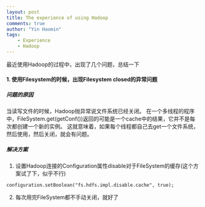 ```yaml
---
layout: post
title: The experience of using Hadoop
comments: true
author: "Yin Haomin"
tags:
    - Experience
    - Hadoop
---
```


最近使用Hadoop的过程中，出现了几个问题，总结一下

#### 1. 使用Filesystem的时候，出现Filesystem closed的异常问题

##### 问题的原因

当读写文件的时候，Hadoop抛异常说文件系统已经关闭。
在一个多线程的程序中，FileSystem.get(getConf())返回的可能是一个cache中的结果，它并不是每次都创建一个新的实例。
这就意味着，如果每个线程都自己去get一个文件系统，然后使用，然后关闭，就会有问题。

##### 解决方案

1. 设置Hadoop连接的Configuration属性disable对于FileSystem的缓存(这个方案试了下，似乎不行)

```
configuration.setBoolean("fs.hdfs.impl.disable.cache", true);
```

2. 每次用完FileSystem都不手动关闭，就好了





